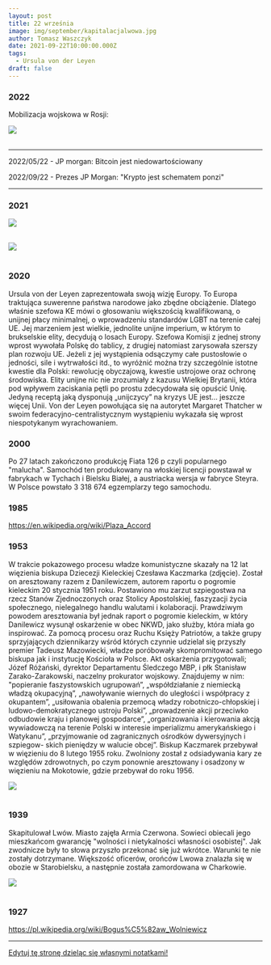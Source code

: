 ```yaml
---
layout: post
title: 22 września
image: img/september/kapitalacjalwowa.jpg
author: Tomasz Waszczyk
date: 2021-09-22T10:00:00.000Z
tags:
  - Ursula von der Leyen
draft: false
---
```


### 2022

Mobilizacja wojskowa w Rosji:

<img src="./img/september/moskowdubai.jpeg"><br><br>

---

2022/05/22 - JP morgan: Bitcoin jest niedowartościowany

2022/09/22 - Prezes JP Morgan: "Krypto jest schematem ponzi"

---

### 2021

<img src="./img/september/bankgermany1.jpeg"><br><br>

<img src="./img/september/bankgermany2.jpeg"><br><br>

### 2020

Ursula von der Leyen zaprezentowała swoją wizję Europy. To Europa traktująca suwerenne państwa narodowe jako zbędne obciążenie. Dlatego właśnie szefowa KE mówi o głosowaniu większością kwalifikowaną, o unijnej płacy minimalnej, o wprowadzeniu standardów LGBT na terenie całej UE. Jej marzeniem jest wielkie, jednolite unijne imperium, w którym to brukselskie elity, decydują o losach Europy.
Szefowa Komisji z jednej strony wprost wywołała Polskę do tablicy, z drugiej natomiast zarysowała szerszy plan rozwoju UE.
Jeżeli z jej wystąpienia odsączymy całe pustosłowie o jedności, sile i wytrwałości itd., to wyróżnić można trzy szczególnie istotne kwestie dla Polski: rewolucję obyczajową, kwestie ustrojowe oraz ochronę środowiska.
Elity unijne nic nie zrozumiały z kazusu Wielkiej Brytanii, która pod wpływem zaciskania pętli po prostu zdecydowała się opuścić Unię. Jedyną receptą jaką dysponują „unijczycy” na kryzys UE jest… jeszcze więcej Unii.
Von der Leyen powołująca się na autorytet Margaret Thatcher w swoim federacyjno-centralistycznym wystąpieniu wykazała się wprost niespotykanym wyrachowaniem.

### 2000

Po 27 latach zakończono produkcję Fiata 126 p czyli popularnego "malucha". Samochód ten produkowany na włoskiej licencji powstawał w fabrykach w Tychach i Bielsku Białej, a austriacka wersja w fabryce Steyra. W Polsce powstało 3 318 674 egzemplarzy tego samochodu.

### 1985

https://en.wikipedia.org/wiki/Plaza_Accord

### 1953

W trakcie pokazowego procesu władze komunistyczne skazały na 12 lat więzienia biskupa Dziecezji Kieleckiej Czesława Kaczmarka (zdjęcie). Został on aresztowany razem z Danilewiczem, autorem raportu o pogromie kieleckim 20 stycznia 1951 roku. Postawiono mu zarzut szpiegostwa na rzecz Stanów Zjednoczonych oraz Stolicy Apostolskiej, faszyzacji życia społecznego, nielegalnego handlu walutami i kolaboracji. Prawdziwym powodem aresztowania był jednak raport o pogromie kieleckim, w który Danilewicz wysunął oskarżenie w obec NKWD, jako służby, która miała go inspirować. Za pomocą procesu oraz Ruchu Księży Patriotów, a także grupy sprzyjających dziennikarzy wśród których czynnie udzielał się przyszły premier Tadeusz Mazowiecki, władze poróbowały skompromitować samego biskupa jak i instytucję Kościoła w Polsce.
Akt oskarżenia przygotowali; Józef Różański, dyrektor Departamentu Śledczego MBP, i płk Stanisław Zarako-Zarakowski, naczelny prokurator wojskowy.
Znajdujemy w nim:
"popieranie faszystowskich ugrupowań”, „współdziałanie z niemiecką władzą okupacyjną”, „nawoływanie wiernych do uległości i współpracy z okupantem”, „usiłowania obalenia przemocą władzy robotniczo-chłopskiej i ludowo-demokratycznego ustroju Polski”, „prowadzenie akcji przeciwko odbudowie kraju i planowej gospodarce”, „organizowania i kierowania akcją wywiadowczą na terenie Polski w interesie imperializmu amerykańskiego i Watykanu”, „przyjmowanie od zagranicznych ośrodków dywersyjnych i szpiegow- skich pieniędzy w walucie obcej”.
Biskup Kaczmarek przebywał w więzieniu do 8 lutego 1955 roku. Zwolniony został z odsiadywania kary ze względów zdrowotnych, po czym ponownie aresztowany i osadzony w więzieniu na Mokotowie, gdzie przebywał do roku 1956.

<img src="./img/september/kaczmarek.jpg"><br><br>

### 1939

Skapitulował Lwów. Miasto zajęła Armia Czerwona. Sowieci obiecali jego mieszkańcom gwarancję "wolności i nietykalności własności osobistej".
Jak zwodnicze były to słowa przyszło przekonać się już wkrótce. Warunki te nie zostały dotrzymane. Większość oficerów, orońców Lwowa znalazła się w obozie w Starobielsku, a następnie została zamordowana w Charkowie.

<img src="./img/september/kapitalacjalwowa.jpg"><br><br>

### 1927

https://pl.wikipedia.org/wiki/Bogus%C5%82aw_Wolniewicz

---

<a href="https://github.com/TomaszWaszczyk/historia.waszczyk.com/edit/master/src/content/september-22.md" target="_blank">Edytuj tę stronę dzieląc się własnymi notatkami!</a>
